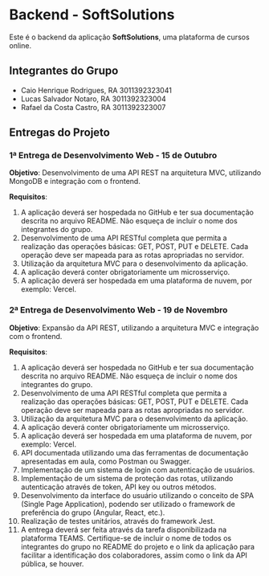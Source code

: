 # Backend - SoftSolutions

Este é o backend da aplicação **SoftSolutions**, uma plataforma de cursos online.

## Integrantes do Grupo

- Caio Henrique Rodrigues, RA 3011392323041
- Lucas Salvador Notaro, RA 3011392323004
- Rafael da Costa Castro, RA 3011392323007

## Entregas do Projeto

### 1ª Entrega de Desenvolvimento Web - 15 de Outubro

**Objetivo**: Desenvolvimento de uma API REST na arquitetura MVC, utilizando MongoDB e integração com o frontend.

**Requisitos**:
1. A aplicação deverá ser hospedada no GitHub e ter sua documentação descrita no arquivo README. Não esqueça de incluir o nome dos integrantes do grupo.
2. Desenvolvimento de uma API RESTful completa que permita a realização das operações básicas: GET, POST, PUT e DELETE. Cada operação deve ser mapeada para as rotas apropriadas no servidor.
3. Utilização da arquitetura MVC para o desenvolvimento da aplicação.
4. A aplicação deverá conter obrigatoriamente um microsserviço.
5. A aplicação deverá ser hospedada em uma plataforma de nuvem, por exemplo: Vercel.

### 2ª Entrega de Desenvolvimento Web - 19 de Novembro

**Objetivo**: Expansão da API REST, utilizando a arquitetura MVC e integração com o frontend.

**Requisitos**:
1. A aplicação deverá ser hospedada no GitHub e ter sua documentação descrita no arquivo README. Não esqueça de incluir o nome dos integrantes do grupo.
2. Desenvolvimento de uma API RESTful completa que permita a realização das operações básicas: GET, POST, PUT e DELETE. Cada operação deve ser mapeada para as rotas apropriadas no servidor.
3. Utilização da arquitetura MVC para o desenvolvimento da aplicação.
4. A aplicação deverá conter obrigatoriamente um microsserviço.
5. A aplicação deverá ser hospedada em uma plataforma de nuvem, por exemplo: Vercel.
6. API documentada utilizando uma das ferramentas de documentação apresentadas em aula, como Postman ou Swagger.
7. Implementação de um sistema de login com autenticação de usuários.
8. Implementação de um sistema de proteção das rotas, utilizando autenticação através de token, API key ou outros métodos.
9. Desenvolvimento da interface do usuário utilizando o conceito de SPA (Single Page Application), podendo ser utilizado o framework de preferência do grupo (Angular, React, etc.).
10. Realização de testes unitários, através do framework Jest.
11. A entrega deverá ser feita através da tarefa disponibilizada na plataforma TEAMS. Certifique-se de incluir o nome de todos os integrantes do grupo no README do projeto e o link da aplicação para facilitar a identificação dos colaboradores, assim como o link da API pública, se houver.
